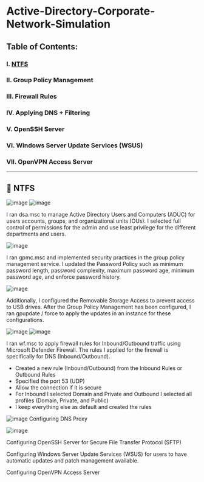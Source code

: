 # Active-Directory-Corporate-Network-Simulation

## Table of Contents:

### I. [NTFS](#NTFS)
### II. Group Policy Management
### III. Firewall Rules
### IV. Applying DNS + Filtering
### V. OpenSSH Server 
### VI. Windows Server Update Services (WSUS)
### VII. OpenVPN Access Server 


_____________________________________________________________________________________________________________________________________________________________________________________________________________________

## 📁 NTFS

  ![image](https://github.com/user-attachments/assets/c2a15292-a52f-4d7c-a547-d1859f548877)  ![image](https://github.com/user-attachments/assets/e31751de-caf6-4764-aed9-43d32804f9ea)


I ran dsa.msc to manage Active Directory Users and Computers (ADUC) for users accounts, groups, and organizational units (OUs). I selected full control of permissions for the admin and use least privilege for the different departments and users. 


![image](https://github.com/user-attachments/assets/52db9189-e41d-44b7-b15b-c56e22ad3e68)

I ran gpmc.msc and implemented security practices in the group policy management service. I updated the Password Policy such as minimum password length, password complexity, maximum password age, minimum password age, and enforce password history. 

![image](https://github.com/user-attachments/assets/de923ed8-185c-407e-b0ae-86e646bebe83)

Additionally, I configured the Removable Storage Access to prevent access to USB drives. After the Group Policy Management has been configured, I ran gpupdate / force to apply the updates in an instance for these configurations. 


![image](https://github.com/user-attachments/assets/680bfcc9-9128-452e-9d76-2c1092f13659)  ![image](https://github.com/user-attachments/assets/f97714ff-0f03-490e-bec0-05754d70cb36)


I ran wf.msc to apply firewall rules for Inbound/Outbound traffic using Microsoft Defender Firewall. The rules I applied for the firewall is specifically for DNS (Inbound/Outbound). 

- Created a new rule (Inbound/Outbound) from the Inbound Rules or Outbound Rules
- Specified the port 53 (UDP)
- Allow the connection if it is secure
- For Inbound I selected Domain and Private and Outbound I selected all profiles (Domain, Private, and Public)
- I keep everything else as default and created the rules

![image](https://github.com/user-attachments/assets/305506bf-1317-40c7-bcbe-bc1b22b11675)
Configuring DNS Proxy

![image](https://github.com/user-attachments/assets/79bfb84a-d59e-44a5-99e6-2d905ab14376)

Configuring OpenSSH Server for Secure File Transfer Protocol (SFTP)

Configuring Windows Server Update Services (WSUS) for users to have automatic updates and patch management available. 

Configuring OpenVPN Access Server  

